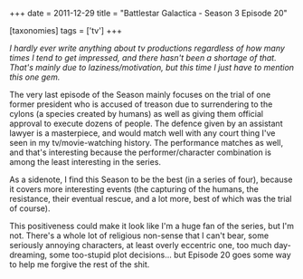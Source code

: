 +++
date = 2011-12-29
title = "Battlestar Galactica - Season 3 Episode 20"

[taxonomies]
tags = ['tv']
+++

*I hardly ever write anything about tv productions regardless of how
many times I tend to get impressed, and there hasn\'t been a shortage of
that. That\'s mainly due to laziness/motivation, but this time I just
have to mention this one gem.*

The very last episode of the Season mainly focuses on the trial of one
former president who is accused of treason due to surrendering to the
cylons (a species created by humans) as well as giving them official
approval to execute dozens of people. The defence given by an assistant
lawyer is a masterpiece, and would match well with any court thing I\'ve
seen in my tv/movie-watching history. The performance matches as well,
and that\'s interesting because the performer/character combination is
among the least interesting in the series.

As a sidenote, I find this Season to be the best (in a series of four),
because it covers more interesting events (the capturing of the humans,
the resistance, their eventual rescue, and a lot more, best of which was
the trial of course).

This positiveness could make it look like I\'m a huge fan of the series,
but I\'m not. There\'s a whole lot of religious non-sense that I can\'t
bear, some seriously annoying characters, at least overly eccentric one,
too much day-dreaming, some too-stupid plot decisions\... but Episode 20
goes some way to help me forgive the rest of the shit.
